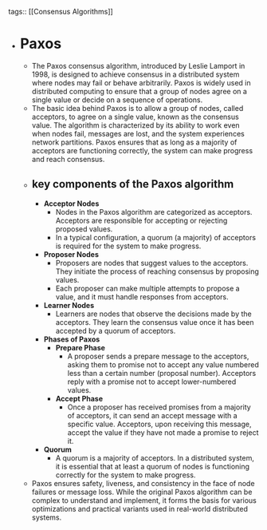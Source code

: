 tags:: [[Consensus Algorithms]]

- # Paxos
	- The Paxos consensus algorithm, introduced by Leslie Lamport in 1998, is designed to achieve consensus in a distributed system where nodes may fail or behave arbitrarily. Paxos is widely used in distributed computing to ensure that a group of nodes agree on a single value or decide on a sequence of operations.
	- The basic idea behind Paxos is to allow a group of nodes, called acceptors, to agree on a single value, known as the consensus value. The algorithm is characterized by its ability to work even when nodes fail, messages are lost, and the system experiences network partitions. Paxos ensures that as long as a majority of acceptors are functioning correctly, the system can make progress and reach consensus.
	- ## key components of the Paxos algorithm
		- **Acceptor Nodes**
			- Nodes in the Paxos algorithm are categorized as acceptors. Acceptors are responsible for accepting or rejecting proposed values.
			- In a typical configuration, a quorum (a majority) of acceptors is required for the system to make progress.
		- **Proposer Nodes**
			- Proposers are nodes that suggest values to the acceptors. They initiate the process of reaching consensus by proposing values.
			- Each proposer can make multiple attempts to propose a value, and it must handle responses from acceptors.
		- **Learner Nodes**
			- Learners are nodes that observe the decisions made by the acceptors. They learn the consensus value once it has been accepted by a quorum of acceptors.
		- **Phases of Paxos**
			- **Prepare Phase**
				- A proposer sends a prepare message to the acceptors, asking them to promise not to accept any value numbered less than a certain number (proposal number). Acceptors reply with a promise not to accept lower-numbered values.
			- **Accept Phase**
				- Once a proposer has received promises from a majority of acceptors, it can send an accept message with a specific value. Acceptors, upon receiving this message, accept the value if they have not made a promise to reject it.
		- **Quorum**
			- A quorum is a majority of acceptors. In a distributed system, it is essential that at least a quorum of nodes is functioning correctly for the system to make progress.
	- Paxos ensures safety, liveness, and consistency in the face of node failures or message loss. While the original Paxos algorithm can be complex to understand and implement, it forms the basis for various optimizations and practical variants used in real-world distributed systems.